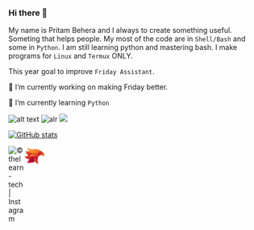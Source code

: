 ### Hi there 👋

<!--
**thelearn-tech/thelearn-tech** is a ✨ _special_ ✨ repository because its `README.md` (this file) appears on your GitHub profile.

Here are some ideas to get you started:

-  ...
- 🌱 I’m currently learning Everything at once.
- 👯 I’m looking to collaborate on ...
- 🤔 I’m looking for help with ...
- 💬 Ask me about ...
- 📫 How to reach me: ...
- 😄 Pronouns: ...
- ⚡ Fun fact: ...
-->
My name is Pritam Behera and I always to create something useful. Someting that helps people. 
My most of the code are in `Shell/Bash` and some in `Python`. 
I am still learning python and mastering bash.
I make programs for `Linux` and `Termux` ONLY. 

This year goal to improve `Friday Assistant`.


🔭 I’m currently working on making Friday better.

🌱 I’m currently learning `Python`

![alt text](https://img.shields.io/badge/Codes-Maintained-green)
![alr](https://img.shields.io/badge/Cod_in-Shell/Bash-orange)
![](https://img.shields.io/badge/Code_in-python-blue)



[![GitHub stats](https://github-readme-stats.vercel.app/api?username=thelearn-tech)](https://github.com/anuraghazra/github-readme-stats)


[<img align="left" alt="©thelearn-tech | Instagram" width="30px" src="https://image.flaticon.com/icons/png/512/174/174855.png" />](https://instagram.com/thelearn_tech)

[<img align="left" alt="©thelearn-tech | Website" width="44px" src="https://raw.githubusercontent.com/thelearn-tech/img/main/IMG_20210629_003003.png" />](https://thelearn-tech.github.io/website)



